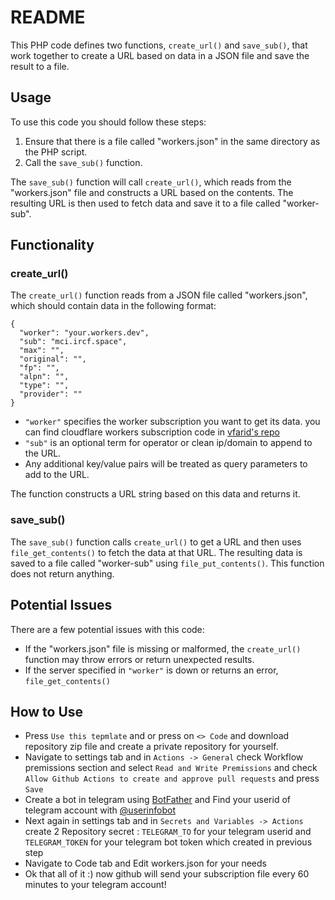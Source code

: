 # README

This PHP code defines two functions, `create_url()` and `save_sub()`, that work together to create a URL based on data in a JSON file and save the result to a file.

## Usage

To use this code you should follow these steps:

1. Ensure that there is a file called "workers.json" in the same directory as the PHP script.
2. Call the `save_sub()` function.

The `save_sub()` function will call `create_url()`, which reads from the "workers.json" file and constructs a URL based on the contents. The resulting URL is then used to fetch data and save it to a file called "worker-sub".

## Functionality

### create_url()

The `create_url()` function reads from a JSON file called "workers.json", which should contain data in the following format:

```
{
  "worker": "your.workers.dev",
  "sub": "mci.ircf.space",
  "max": "",
  "original": "",
  "fp": "",
  "alpn": "",
  "type": "",
  "provider": ""
}
```

- `"worker"` specifies the worker subscription you want to get its data. you can find cloudflare workers subscription code in [vfarid's repo](https://github.com/vfarid/v2ray-worker-sub)
- `"sub"` is an optional term for operator or clean ip/domain to append to the URL.
- Any additional key/value pairs will be treated as query parameters to add to the URL.

The function constructs a URL string based on this data and returns it.

### save_sub()

The `save_sub()` function calls `create_url()` to get a URL and then uses `file_get_contents()` to fetch the data at that URL. The resulting data is saved to a file called "worker-sub" using `file_put_contents()`. This function does not return anything.

## Potential Issues

There are a few potential issues with this code:

- If the "workers.json" file is missing or malformed, the `create_url()` function may throw errors or return unexpected results.
- If the server specified in `"worker"` is down or returns an error, `file_get_contents()`

## How to Use

- Press `Use this tepmlate` and or press on `<> Code` and download repository zip file and create a private repository for yourself.
- Navigate to settings tab and in `Actions -> General` check Workflow premissions section and select `Read and Write Premissions` and check `Allow Github Actions to create and approve pull requests` and press `Save`
- Create a bot in telegram using [BotFather](https://t.me/BotFather) and Find your userid of telegram account with [@userinfobot](https://t.me/userinfobot)
- Next again in settings tab and in `Secrets and Variables -> Actions` create 2 Repository secret : `TELEGRAM_TO` for your telegram userid and `TELEGRAM_TOKEN` for your telegram bot token which created in previous step
- Navigate to Code tab and Edit workers.json for your needs 
- Ok that all of it :) now github will send your subscription file every 60 minutes to your telegram account!


